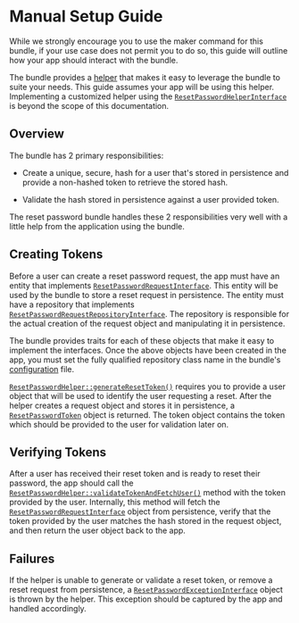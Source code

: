 # Manual Setup Guide

While we strongly encourage you to use the maker command for this bundle, if your
 use case does not permit you to do so, this guide will outline how your app 
 should interact with the bundle.

The bundle provides a [helper](https://github.com/SymfonyCasts/reset-password-bundle/blob/master/src/ResetPasswordHelper.php)
 that makes it easy to leverage the bundle to suite your needs. This guide 
 assumes your app will be using this helper. Implementing a customized helper 
 using the 
 [`ResetPasswordHelperInterface`](https://github.com/SymfonyCasts/reset-password-bundle/blob/master/src/ResetPasswordHelperInterface.php) 
 is beyond the scope of this documentation.

## Overview

The bundle has 2 primary responsibilities:
 - Create a unique, secure, hash for a user that's stored in persistence and 
 provide a non-hashed token to retrieve the stored hash.
 
 - Validate the hash stored in persistence against a user provided token.

The reset password bundle handles these 2 responsibilities very well with a 
little help from the application using the bundle.

## Creating Tokens

Before a user can create a reset password request, the app must have an entity 
that implements 
[`ResetPasswordRequestInterface`](https://github.com/SymfonyCasts/reset-password-bundle/blob/master/src/Model/ResetPasswordRequestInterface.php). 
This entity will be used by the bundle to store a reset request in persistence. 
The entity must have a repository that implements 
[`ResetPasswordRequestRepositoryInterface`](https://github.com/SymfonyCasts/reset-password-bundle/blob/master/src/Persistence/ResetPasswordRequestRepositoryInterface.php). 
The repository is responsible for the actual creation of the request object and
 manipulating it  in persistence. 

The bundle provides traits for each of these objects that make it easy to 
implement the interfaces. Once the above objects have been created in the app, 
you must set the fully qualified repository class name in the bundle's 
[configuration](https://github.com/SymfonyCasts/reset-password-bundle/wiki/Confguration-Reference) file.

[`ResetPasswordHelper::generateResetToken()`](https://github.com/SymfonyCasts/reset-password-bundle/blob/239266e8ba6b513c053c86ac51feee9adc4e075c/src/ResetPasswordHelper.php#L63) 
requires you to provide a user object that will be used to identify the user 
requesting a reset. After the helper creates a request object and stores it in 
persistence, a 
[`ResetPasswordToken`](https://github.com/SymfonyCasts/reset-password-bundle/blob/master/src/Model/ResetPasswordToken.php) 
object is returned. The token object contains the token which should be provided 
to the user for validation later on.

## Verifying Tokens

After a user has received their reset token and is ready to reset their password,
 the app should call the 
[`ResetPasswordHelper::validateTokenAndFetchUser()`](https://github.com/SymfonyCasts/reset-password-bundle/blob/239266e8ba6b513c053c86ac51feee9adc4e075c/src/ResetPasswordHelper.php#L97)
 method with the token provided by the user. Internally, this method will fetch the 
 [`ResetPasswordRequestInterface`](https://github.com/SymfonyCasts/reset-password-bundle/blob/master/src/Model/ResetPasswordRequestInterface.php) 
 object from persistence, verify that the token provided by the user matches the
  hash stored in the request object, and then return the user object back to the app.

## Failures
 
If the helper is unable to generate or validate a reset token, or remove a reset
 request from persistence, a 
 [`ResetPasswordExceptionInterface`](https://github.com/SymfonyCasts/reset-password-bundle/blob/master/src/Exception/ResetPasswordExceptionInterface.php) 
 object is thrown by the helper. This exception should be captured by the app 
 and handled accordingly.